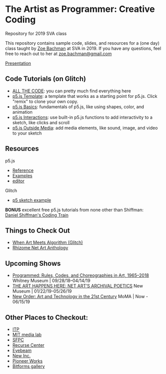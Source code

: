 # The Artist as Programmer: Creative Coding
Repository for 2019 SVA class 

This repository contains sample code, slides, and resources for a (one day) class taught by [Zoe Bachman](https://cargocollective.com/zoebachman) at SVA in 2019. 
If you have any questions, feel free to reach out to her at zoe.bachman@gmail.com

[Presentation](https://www.notion.so/The-Artist-as-Programmer-Creative-Coding-3b5bd254c57d43a6b5bbcf31e618926a)


## Code Tutorials (on Glitch)
- [ALL THE CODE](https://glitch.com/@zoebachman/sva-class-2019): you can pretty much find everything here
- [p5.js Template](https://glitch.com/~sva-copy-of-p5-template): a template that works as a starting point for p5.js. Click "remix" to clone your own copy. 
- [p5.js Basics](https://glitch.com/~sva-p5-basics-tutorial): fundamentals of p5.js, like using shapes, color, and animation
- [p5.js Interactions](https://glitch.com/~sva-p5-interaction): use built-in p5.js functions to add interactivity to a sketch, like clicks and scroll
- [p5.js Outside Media](https://glitch.com/~sva-p5-media): add media elements, like sound, image, and video to your sketch 


## Resources

p5.js
- [Reference](http://p5js.org/reference/)
- [Examples](http://p5js.org/examples/)
- [editor](https://editor.p5js.org/)

Glitch 
- [p5 sketch example](https://glitch.com/edit/#!/p5js?path=server.js:1:0)

**BONUS** excellent free p5.js tutorials from none other than Shiffman:  
[Daniel Shiffman's Coding Train](https://www.youtube.com/channel/UCvjgXvBlbQiydffZU7m1_aw)


## Things to Check Out

- [When Art Meets Algorithm (Glitch)](https://glitch.com/culture/art-meets-algorithm/)
- [Rhizome Net Art Anthology](https://anthology.rhizome.org/)


## Upcoming Shows

- [Programmed: Rules, Codes, and Choreographies in Art, 1965–2018](https://www.whitney.org/exhibitions/programmed) Whitney Museum | 09/28/18–04/14/19
- [THE ART HAPPENS HERE: NET ART’S ARCHIVAL POETICS](https://www.newmuseum.org/exhibitions/view/the-art-happens-here-net-art-s-archival-poetics) New Museum | 01/22/19-05/26/19
- [New Order: Art and Technology in the 21st Century](https://www.moma.org/calendar/exhibitions/5033?locale=en) MoMA | Now - 06/15/19


## Other Places to Checkout:

- [ITP](https://tisch.nyu.edu/itp)
- [MIT media lab](https://www.media.mit.edu/)
- [SFPC](http://sfpc.io/)
- [Recurse Center](https://www.recurse.com)
- [Eyebeam](https://www.eyebeam.org/)
- [New Inc.](https://www.newinc.org/)
- [Pioneer Works](https://pioneerworks.org/)
- [Bitforms gallery](https://bitforms.art/)
